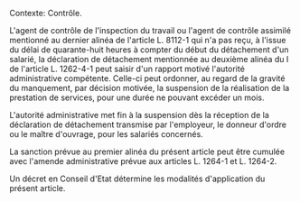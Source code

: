 Contexte: Contrôle.

L'agent de contrôle de l'inspection du travail ou l'agent de contrôle assimilé mentionné au dernier alinéa de l'article L. 8112-1 qui n'a pas reçu, à l'issue du délai de quarante-huit heures à compter du début du détachement d'un salarié, la déclaration de détachement mentionnée au deuxième alinéa du I de l'article L. 1262-4-1 peut saisir d'un rapport motivé l'autorité administrative compétente. Celle-ci peut ordonner, au regard de la gravité du manquement, par décision motivée, la suspension de la réalisation de la prestation de services, pour une durée ne pouvant excéder un mois.

L'autorité administrative met fin à la suspension dès la réception de la déclaration de détachement transmise par l'employeur, le donneur d'ordre ou le maître d'ouvrage, pour les salariés concernés.

La sanction prévue au premier alinéa du présent article peut être cumulée avec l'amende administrative prévue aux articles L. 1264-1 et L. 1264-2.

Un décret en Conseil d'Etat détermine les modalités d'application du présent article.